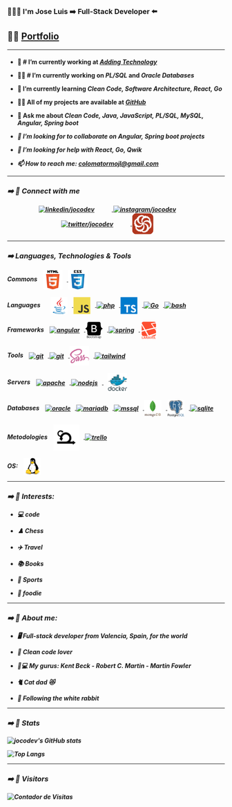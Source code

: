 <h3 align="left">👨🏻‍💻 I'm Jose Luis <span> ➡️ Full-Stack Developer ⬅️</span></h3>

##  📣🆕 [Portfolio](https://joseluiscoloma.github.io/portfolio)

<hr>

<h4 align="left">
  
- 🔭 # I’m currently working at <i>[Adding Technology](https://www.addingtechnology.es//)</i>

- 👨‍💻 # I’m currently working on <b><i>PL/SQL</i></b> and <b><i>Oracle Databases</i></b>

- 🌱 I’m currently learning <b><i>Clean Code, Software Architecture, React, Go</b></i>

- 👨‍💻 All of my projects are available at <i>[GitHub](https://github.com/JoseLuisColoma)</i>

- 💬 Ask me about <b><i>Clean Code, Java, JavaScript, PL/SQL, MySQL, Angular, Spring boot<b><i>

- 👯 I’m looking for to collaborate on Angular, Spring boot projects
  
- 🤔 I’m looking for help with React, Go, Qwik
  
- 📫 How to reach me: <i>colomatormojl@gmail.com</i>

<hr>

<h3>➡️ 🔗 Connect with me</h3>
<div align="center">
  <a href="https://www.linkedin.com/in/jlcoloma/" target="blank">
    <img align="center" src="https://www.vectorlogo.zone/logos/linkedin/linkedin-tile.svg" alt="linkedin/jocodev" height="50" width="50" style="margin-right: 40px"/>
  </a>
  <a href="https://www.instagram.com/jocodev/" target="blank">
    <img align="center" src="https://www.vectorlogo.zone/logos/instagram/instagram-icon.svg" alt="instagram/jocodev" height="50" width="50" style="margin-right:40px"/>
  </a>
  <a href="https://www.twitter.com/jocodev" target="blank">
  <img align="center" src="https://www.vectorlogo.zone/logos/twitter/twitter-tile.svg" alt="twitter/jocodev" height="50" width="50" style="margin-right:40px"/>
  </a>
  <a href="https://www.codewars.com/users/jocodev" target="blank">
  <img align="center" src="https://github.com/JoseLuisColoma/portfolio/blob/master/svg/logo-codewars.svg" alt="codewars/jocodev" height="50" width="50" style="margin-right:40px;border-radius: 12px"/>
  </a>
</div>
<hr>
<h3> ➡️ Languages, Technologies & Tools</h3>

<div>Commons
  <a href="https://www.w3.org/html/" target="_blank" rel="noreferrer"> 
    <img align="center" src="https://raw.githubusercontent.com/devicons/devicon/master/icons/html5/html5-original-wordmark.svg" alt="html5" width="45" height="45" style="margin-left: 10px; margin-right: 10px;"/> 
  </a> 
 <a href="https://www.w3schools.com/css/" target="_blank" rel="noreferrer"> 
    <img align="center" src="https://raw.githubusercontent.com/devicons/devicon/master/icons/css3/css3-original-wordmark.svg" alt="css3" width="45" height="45" style="margin-right: 10px;"/> 
  </a> 
</div>
<br>
<div>Languages
  <a href="https://www.java.com" target="_blank" rel="noreferrer"> 
    <img align="center" src="https://raw.githubusercontent.com/devicons/devicon/master/icons/java/java-original.svg" alt="java" width="40" height="40" style="margin-left:20px; margin-right: 10px;"/> 
  </a> 
  <a href="https://developer.mozilla.org/en-US/docs/Web/JavaScript" target="_blank" rel="noreferrer"> 
    <img align="center" src="https://raw.githubusercontent.com/devicons/devicon/master/icons/javascript/javascript-original.svg" alt="javascript" width="40" height="40" style="margin-right: 10px;"/> 
  </a> 
    <a href="https://www.php.net" target="_blank" rel="noreferrer"> 
    <img align="center" src="https://www.vectorlogo.zone/logos/php/php-vertical.svg" alt="php" width="50" height="40" style="margin-right: 10px;"/> 
  </a> 
  <a href="https://www.typescriptlang.org/" target="_blank" rel="noreferrer"> 
    <img align="center" src="https://raw.githubusercontent.com/devicons/devicon/master/icons/typescript/typescript-original.svg" alt="typescript" width="40" height="40" style="margin-right: 10px;"/>
  </a> 
    <a href="https://es.wikipedia.org/wiki/Go_(lenguaje_de_programaci%C3%B3n" target="_blank" rel="noreferrer"> 
      <img align="center" src="https://www.vectorlogo.zone/logos/golang/golang-ar21.svg" alt="Go" width="80" height="80" style="margin-right: 10px;"/>
  </a> 
   <a href="https://www.gnu.org/software/bash/" target="_blank" rel="noreferrer"> 
    <img align="center" src="https://www.vectorlogo.zone/logos/gnu_bash/gnu_bash-ar21.svg" alt="bash" width="100" height="40" style="margin-right: 10px;"/> 
  </a> 
</div>
<br>
<div>Frameworks
  <a href="https://angular.io" target="_blank" rel="noreferrer"> 
    <img align="center" src="https://angular.io/assets/images/logos/angular/angular.svg" alt="angular" width="50" height="50" style="margin-left: 10px;margin-right: 10px;"/> </a>
  <a href="https://getbootstrap.com" target="_blank" rel="noreferrer"> 
    <img align="center" src="https://raw.githubusercontent.com/devicons/devicon/master/icons/bootstrap/bootstrap-plain-wordmark.svg" alt="bootstrap" width="40" height="40" style="margin-right: 10px;"/> 
  </a> 
    <a href="https://spring.io/" target="_blank" rel="noreferrer"> 
    <img align="center" src="https://www.vectorlogo.zone/logos/springio/springio-icon.svg" alt="spring" width="40" height="40" style="margin-right: 10px;"/>
  </a> 
    <a href="https://laravel.com/" target="_blank" rel="noreferrer"> 
    <img align="center" src="https://raw.githubusercontent.com/devicons/devicon/master/icons/laravel/laravel-plain-wordmark.svg" alt="laravel" width="40" height="40" style="margin-right: 10px;"/> 
  </a> 
</div>
<br>
<div>Tools
  <a href="https://www.vsc.com" target="_blank" rel="noreferrer"> 
    <img align="center" src="https://github.com/get-icon/geticon/blob/master/icons/visual-studio-code.svg" alt="git" width="35" height="35" style="margin-left: 10px; margin-right: 10px;"/>
  </a>
  <a href="https://git-scm.com/" target="_blank" rel="noreferrer"> 
    <img align="center" src="https://www.vectorlogo.zone/logos/git-scm/git-scm-icon.svg" alt="git" width="40" height="40" style="margin-right: 10px;"/>
  </a>
  <a href="https://sass-lang.com" target="_blank" rel="noreferrer"> 
    <img align="center" src="https://raw.githubusercontent.com/devicons/devicon/master/icons/sass/sass-original.svg" alt="sass" width="45" height="45" style="margin-right: 10px;"/>
  </a> 
    <a href="https://tailwindcss.com/" target="_blank" rel="noreferrer"> 
    <img align="center" src="https://www.vectorlogo.zone/logos/tailwindcss/tailwindcss-icon.svg" alt="tailwind" width="45" height="45" style="margin-right: 10px;"/> 
  </a> 
</div>
<br>
<div>Servers
  <a href="https://www.apache.com/" target="_blank" rel="noreferrer"> 
    <img align="center" src="https://www.vectorlogo.zone/logos/apache/apache-official.svg" alt="apache" width="80" height="40" style="margin-left: 
 10px; margin-right: 10px"/> 
  </a> 
  <a href="https://www.docker.com/" target="_blank" rel="noreferrer"> 
    <img align="center" src="https://www.vectorlogo.zone/logos/nodejs/nodejs-ar21.svg" alt="nodejs" width="80" height="50" style="margin-right: 10px;"/> 
  </a>
    <a href="https://www.docker.com/" target="_blank" rel="noreferrer"> 
    <img align="center" src="https://raw.githubusercontent.com/devicons/devicon/master/icons/docker/docker-original-wordmark.svg" alt="docker" width="45" height="45" style="margin-left: 
 10px; margin-right: 10px;"/> 
  </a> 
</div>
 <br> 
 <div>Databases
  <a href="https://www.oracle.com/" target="_blank" rel="noreferrer"> 
    <img align="center" src="https://www.vectorlogo.zone/logos/oracle/oracle-ar21.svg" alt="oracle" width="80" height="40" style="margin-left: 10px; margin-right: 10px;"/> 
  </a> 
  <a href="https://mariadb.org/" target="_blank" rel="noreferrer"> 
    <img align="center" src="https://www.vectorlogo.zone/logos/mariadb/mariadb-icon.svg" alt="mariadb" width="40" height="40" style="margin-right: 10px;"/>
  </a>
   <a href="https://www.microsoft.com/en-us/sql-server" target="_blank" rel="noreferrer"> 
    <img align="center" src="https://www.svgrepo.com/show/303229/microsoft-sql-server-logo.svg" alt="mssql" width="40" height="40" style="margin-right: 10px;"/>
  </a> 
   </a> <a href="https://www.mongodb.com/" target="_blank" rel="noreferrer"> 
    <img align="center" src="https://raw.githubusercontent.com/devicons/devicon/master/icons/mongodb/mongodb-original-wordmark.svg" alt="mongodb" width="40" height="40" style="margin-right: 10px;"/> 
  </a>
  <a href="https://www.postgresql.org" target="_blank" rel="noreferrer"> 
    <img align="center" src="https://raw.githubusercontent.com/devicons/devicon/master/icons/postgresql/postgresql-original-wordmark.svg" alt="postgresql" width="40" height="40" style="margin-right: 10px;"/> 
  </a> 
   <a href="https://www.sqlite.org/" target="_blank" rel="noreferrer"> 
      <img align="center" src="https://www.vectorlogo.zone/logos/sqlite/sqlite-icon.svg" alt="sqlite" width="40" height="40" style="margin-right: 10px;"/> 
  </a> 
<div>
<br>
<div>Metodologies
  <a href="https://www.trello.com" target="_blank" rel="noreferrer"> 
    <img align="center" src="https://github.com/vorillaz/devicons/blob/master/!SVG/scrum.svg" alt="scrum" width="60" height="60" style="margin-left: 10px; margin-right: 10px;"/> 
  </a>
   <a href="https://www.trello.com" target="_blank" rel="noreferrer"> 
    <img align="center" src="https://www.vectorlogo.zone/logos/trello/trello-ar21.svg" alt="trello" width="100" height="50" style="margin-right: 10px;"/> 
   </a>
</div>

<br>

<div>OS:
  <a href="https://www.linux.org/" target="_blank" rel="noreferrer"> 
    <img align="center" src="https://raw.githubusercontent.com/devicons/devicon/master/icons/linux/linux-original.svg" alt="linux" width="40" height="40" style="margin-left: 10px; margin-right: 10px;"/> 
  </a>
</div>
<hr>
<div>
<h3> ➡️ 🥰 Interests:</h3>

- 💻 code

- ♟️ Chess
  
- ✈️ Travel
  
- 📚 Books
  
- 🏀 Sports
  
- 🐄 foodie
<hr>
<h3>➡️ 🤔 About me:</h3>

- 🖥️ Full-stack developer from Valencia, Spain, for the world

- 💙 Clean code lover

- 🧭💻 My gurus: Kent Beck - Robert C. Martin - Martin Fowler
  
- 🐈 Cat dad 😻
  
- 🐇 Following the white rabbit
  
</div>
<hr>
<h3>➡️ 🧮 Stats</h3>

![jocodev's GitHub stats](https://github-readme-stats.vercel.app/api?username=JoseLuisColoma&show_icons=true&bg_color=00000000)

![Top Langs](https://github-readme-stats.vercel.app/api/top-langs/?username=JoseLuisColoma&t&show_icons=true&bg_color=00000000&hide=html,css)

<hr>
<h3>➡️ 👀 Visitors</h3>
<img src="https://profile-counter.glitch.me/JoseLuisColoma/count.svg" alt="Contador de Visitas">




